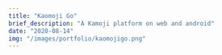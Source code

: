 ```yaml
---
title: "Kaomoji Go"
brief_description: "A Kamoji platform on web and android"
date: "2020-08-14"
img: "/images/portfolio/kaomojigo.png"
---
```

